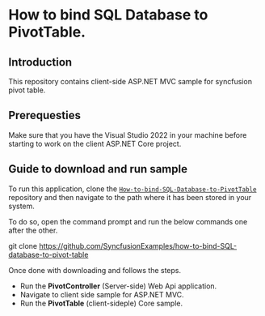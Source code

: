 # How to bind SQL Database to PivotTable.

## Introduction

This repository contains client-side ASP.NET MVC sample for syncfusion pivot table.

## Prerequesties

Make sure that you have the Visual Studio 2022 in your machine before starting to work on the client ASP.NET Core project.

## Guide to download and run sample

To run this application, clone the [`How-to-bind-SQL-Database-to-PivotTable`](https://github.com/SyncfusionExamples/how-to-bind-SQL-database-to-pivot-table) repository and then navigate to the path where it has been stored in your system.

To do so, open the command prompt and run the below commands one after the other.

git clone https://github.com/SyncfusionExamples/how-to-bind-SQL-database-to-pivot-table

Once done with downloading and follows the steps.

* Run the **PivotController** (Server-side) Web Api application.
* Navigate to client side sample for ASP.NET MVC.
* Run the **PivotTable** (client-sideple) Core sample.

